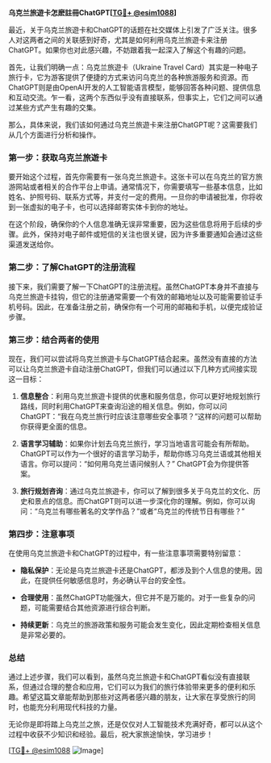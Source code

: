 **乌克兰旅遊卡怎麽註冊ChatGPT[[TG💪+ @esim1088](https://t.me/s/esim1088)]**

最近，关于乌克兰旅遊卡和ChatGPT的话题在社交媒体上引发了广泛关注。很多人对这两者之间的关联感到好奇，尤其是如何利用乌克兰旅遊卡来注册ChatGPT。如果你也对此感兴趣，不妨跟着我一起深入了解这个有趣的问题。

首先，让我们明确一点：乌克兰旅遊卡（Ukraine Travel Card）其实是一种电子旅行卡，它为游客提供了便捷的方式来访问乌克兰的各种旅游服务和资源。而ChatGPT则是由OpenAI开发的人工智能语言模型，能够回答各种问题、提供信息和互动交流。乍一看，这两个东西似乎没有直接联系，但事实上，它们之间可以通过某些方式产生有趣的交集。

那么，具体来说，我们该如何通过乌克兰旅遊卡来注册ChatGPT呢？这需要我们从几个方面进行分析和操作。

### 第一步：获取乌克兰旅遊卡

要开始这个过程，首先你需要有一张乌克兰旅遊卡。这张卡可以在乌克兰的官方旅游网站或者相关的合作平台上申请。通常情况下，你需要填写一些基本信息，比如姓名、护照号码、联系方式等，并支付一定的费用。一旦你的申请被批准，你将收到一张虚拟的电子卡，也可以选择邮寄实体卡到你的地址。

在这个阶段，确保你的个人信息准确无误非常重要，因为这些信息将用于后续的步骤。此外，保持对电子邮件或短信的关注也很关键，因为许多重要通知会通过这些渠道发送给你。

### 第二步：了解ChatGPT的注册流程

接下来，我们需要了解一下ChatGPT的注册流程。虽然ChatGPT本身并不直接与乌克兰旅遊卡挂钩，但它的注册通常需要一个有效的邮箱地址以及可能需要验证手机号码。因此，在准备注册之前，确保你有一个可用的邮箱和手机，以便完成验证步骤。

### 第三步：结合两者的使用

现在，我们可以尝试将乌克兰旅遊卡与ChatGPT结合起来。虽然没有直接的方法可以让乌克兰旅遊卡自动注册ChatGPT，但我们可以通过以下几种方式间接实现这一目标：

1. **信息整合**：利用乌克兰旅遊卡提供的优惠和服务信息，你可以更好地规划旅行路线，同时利用ChatGPT来查询沿途的相关信息。例如，你可以问ChatGPT：“我在乌克兰旅行时应该注意哪些安全事项？”这样的问题可以帮助你获得更全面的信息。

2. **语言学习辅助**：如果你计划去乌克兰旅行，学习当地语言可能会有所帮助。ChatGPT可以作为一个很好的语言学习助手，帮助你练习乌克兰语或其他相关语言。你可以提问：“如何用乌克兰语问候别人？” ChatGPT会为你提供答案。

3. **旅行规划咨询**：通过乌克兰旅遊卡，你可以了解到很多关于乌克兰的文化、历史和景点的信息。而ChatGPT则可以进一步深化你的理解。例如，你可以询问：“乌克兰有哪些著名的文学作品？”或者“乌克兰的传统节日有哪些？”

### 第四步：注意事项

在使用乌克兰旅遊卡和ChatGPT的过程中，有一些注意事项需要特别留意：

- **隐私保护**：无论是乌克兰旅遊卡还是ChatGPT，都涉及到个人信息的使用。因此，在提供任何敏感信息时，务必确认平台的安全性。
  
- **合理使用**：虽然ChatGPT功能强大，但它并不是万能的。对于一些复杂的问题，可能需要结合其他资源进行综合判断。

- **持续更新**：乌克兰的旅游政策和服务可能会发生变化，因此定期检查相关信息是非常必要的。

### 总结

通过上述步骤，我们可以看到，虽然乌克兰旅遊卡和ChatGPT看似没有直接联系，但通过合理的整合和应用，它们可以为我们的旅行体验带来更多的便利和乐趣。希望这篇文章能帮助到那些对这两者感兴趣的朋友，让大家在享受旅行的同时，也能充分利用现代科技的力量。

无论你是即将踏上乌克兰之旅，还是仅仅对人工智能技术充满好奇，都可以从这个过程中收获不少知识和经验。最后，祝大家旅途愉快，学习进步！

[[TG💪+ @esim1088](https://t.me/s/esim1088) ![Image](https://i.postimg.cc/4NQfJmqS/Snipaste-2025-05-13-00-14-12.png)]